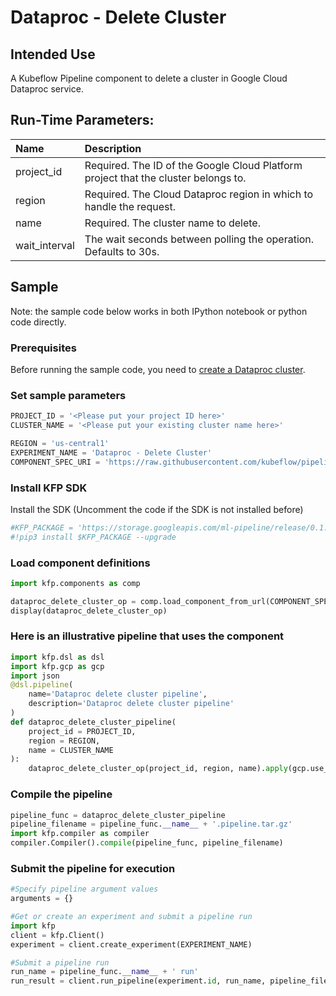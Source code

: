 
# Dataproc - Delete Cluster

## Intended Use
A Kubeflow Pipeline component to delete a cluster in Google Cloud Dataproc service. 

## Run-Time Parameters:
Name | Description
:--- | :----------
project_id | Required. The ID of the Google Cloud Platform project that the cluster belongs to.
region | Required. The Cloud Dataproc region in which to handle the request.
name | Required. The cluster name to delete.
wait_interval | The wait seconds between polling the operation. Defaults to 30s.

## Sample

Note: the sample code below works in both IPython notebook or python code directly.

### Prerequisites

Before running the sample code, you need to [create a Dataproc cluster](https://cloud.google.com/dataproc/docs/guides/create-cluster).

### Set sample parameters


```python
PROJECT_ID = '<Please put your project ID here>'
CLUSTER_NAME = '<Please put your existing cluster name here>'

REGION = 'us-central1'
EXPERIMENT_NAME = 'Dataproc - Delete Cluster'
COMPONENT_SPEC_URI = 'https://raw.githubusercontent.com/kubeflow/pipelines/e5b0081cdcbef6a056c0da114d2eb81ab8d8152d/components/gcp/dataproc/delete_cluster/component.yaml'
```

### Install KFP SDK
Install the SDK (Uncomment the code if the SDK is not installed before)


```python
#KFP_PACKAGE = 'https://storage.googleapis.com/ml-pipeline/release/0.1.12/kfp.tar.gz'
#!pip3 install $KFP_PACKAGE --upgrade
```

### Load component definitions


```python
import kfp.components as comp

dataproc_delete_cluster_op = comp.load_component_from_url(COMPONENT_SPEC_URI)
display(dataproc_delete_cluster_op)
```

### Here is an illustrative pipeline that uses the component


```python
import kfp.dsl as dsl
import kfp.gcp as gcp
import json
@dsl.pipeline(
    name='Dataproc delete cluster pipeline',
    description='Dataproc delete cluster pipeline'
)
def dataproc_delete_cluster_pipeline(
    project_id = PROJECT_ID, 
    region = REGION,
    name = CLUSTER_NAME
):
    dataproc_delete_cluster_op(project_id, region, name).apply(gcp.use_gcp_secret('user-gcp-sa'))
```

### Compile the pipeline


```python
pipeline_func = dataproc_delete_cluster_pipeline
pipeline_filename = pipeline_func.__name__ + '.pipeline.tar.gz'
import kfp.compiler as compiler
compiler.Compiler().compile(pipeline_func, pipeline_filename)
```

### Submit the pipeline for execution


```python
#Specify pipeline argument values
arguments = {}

#Get or create an experiment and submit a pipeline run
import kfp
client = kfp.Client()
experiment = client.create_experiment(EXPERIMENT_NAME)

#Submit a pipeline run
run_name = pipeline_func.__name__ + ' run'
run_result = client.run_pipeline(experiment.id, run_name, pipeline_filename, arguments)
```


```python

```
